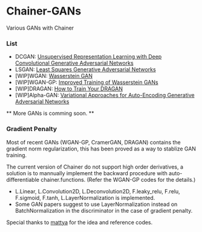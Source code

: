 # Chainer-GANs

Various GANs with Chainer

### List
* DCGAN: [Unsupervised Representation Learning with Deep Convolutional Generative Adversarial Networks](https://arxiv.org/abs/1511.06434)
* LSGAN: [Least Squares Generative Adversarial Networks](https://arxiv.org/abs/1611.04076)
* [WIP]WGAN: [Wasserstein GAN](https://arxiv.org/abs/1701.07875)
* [WIP]WGAN-GP: [Improved Training of Wasserstein GANs](https://arxiv.org/abs/1704.00028)
* [WIP]DRAGAN: [How to Train Your DRAGAN](https://arxiv.org/abs/1705.07215)
* [WIP]Alpha-GAN: [Variational Approaches for Auto-Encoding Generative Adversarial Networks](https://arxiv.org/abs/1706.04987)

** More GANs is comming soon. **

### Gradient Penalty

Most of recent GANs (WGAN-GP, CramerGAN, DRAGAN) contains the gradient norm regularization, this has been proved as a way to stablize GAN training.

The current version of Chainer do not support high order derivatives, a solution is to mannually implement the backward procedure with auto-differentiable chainer.functions. (Refer the WGAN-GP codes for the details.)

* L.Linear, L.Convolution2D, L.Deconvolution2D, F.leaky_relu, F.relu, F.sigmoid, F.tanh, L.LayerNormalization is implemented.
* Some GAN papers suggest to use LayerNormalization instead on BatchNormalization in the discriminator in the case of gradient penalty. 


Special thanks to [mattya](https://github.com/mattya) for the idea and reference codes.



